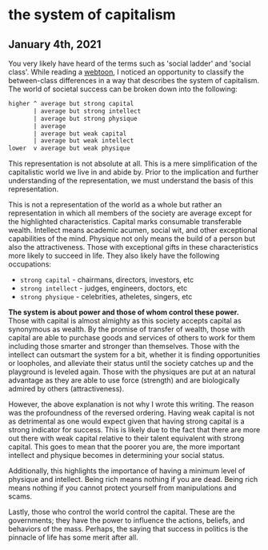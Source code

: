 # the system of capitalism

## January 4th, 2021

You very likely have heard of the terms such as 'social ladder' and 'social class'. While reading a [webtoon](https://comic.naver.com/webtoon/list.nhn?titleId=749632), I noticed an opportunity to classify the between-class differences in a way that describes the system of capitalism. The world of societal success can be broken down into the following:

```txt
higher ^ average but strong capital
       | average but strong intellect
       | average but strong physique
       | average
       | average but weak capital
       | average but weak intellect
lower  v average but weak physique
```

This representation is not absolute at all. This is a mere simplification of the capitalistic world we live in and abide by. Prior to the implication and further understanding of the representation, we must understand the basis of this representation.

This is not a representation of the world as a whole but rather an representation in which all members of the society are average except for the highlighted characteristics. Capital marks consumable transferable wealth. Intellect means academic acumen, social wit, and other exceptional capabilities of the mind. Physique not only means the build of a person but also the attractiveness. Those with exceptional gifts in these characteristics more likely to succeed in life. They also likely have the following occupations:

- `strong capital` - chairmans, directors, investors, etc
- `strong intellect` - judges, engineers, doctors, etc
- `strong physique` - celebrities, atheletes, singers, etc

**The system is about power and those of whom control these power.** Those with capital is almost almighty as this society accepts capital as synonymous as wealth. By the promise of transfer of wealth, those with capital are able to purchase goods and services of others to work for them including those smarter and stronger than themselves. Those with the intellect can outsmart the system for a bit, whether it is finding opportunities or loopholes, and alleviate their status until the society catches up and the playground is leveled again. Those with the physiques are put at an natural advantage as they are able to use force (strength) and are biologically admired by others (attractiveness).

However, the above explanation is not why I wrote this writing. The reason was the profoundness of the reversed ordering. Having weak capital is not as detrimental as one would expect given that having strong capital is a strong indicator for success. This is likely due to the fact that there are more out there with weak capital relative to their talent equivalent with strong capital. This goes to mean that the poorer you are, the more important intellect and physique becomes in determining your social status.

Additionally, this highlights the importance of having a minimum level of physique and intellect. Being rich means nothing if you are dead. Being rich means nothing if you cannot protect yourself from manipulations and scams.

Lastly, those who control the world control the capital. These are the governments; they have the power to influence the actions, beliefs, and behaviors of the mass. Perhaps, the saying that success in politics is the pinnacle of life has some merit after all.

